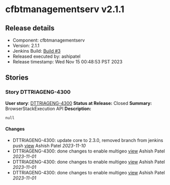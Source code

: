# cfbtmanagementserv v2.1.1

## Release details

* Component: cfbtmanagementserv
* Version: 2.1.1
* Jenkins Build: [Build #3](https://ciaas.dev51.cbf.dev.paypalinc.com/paypal-pipelines-ci/job/SiteReliability-R/job/cfbtmanagementserv/job/cfbtmanagementserv-release/3/)
* Released executed by: ashipatel
* Release timestamp: Wed Nov 15 00:48:53 PST 2023

## Stories


### Story DTTRIAGENG-4300

**User story**: [DTTRIAGENG-4300](https://paypal.atlassian.net/browse/DTTRIAGENG-4300)
**Status at Release:** Closed
**Summary:** BrowserStackExecution API
**Description:**
```
null
```

#### Changes

- DTTRIAGENG-4300: update core to 2.3.0, removed branch from jenkins push [view](https://github.paypal.com/SiteReliability-R/cfbtmanagementserv/commit/13c064962fa229b1b7b75b6217f52361b7f90228) Ashish Patel *2023-11-10*
- DTTRIAGENG-4300: done changes to enable multigeo [view](https://github.paypal.com/SiteReliability-R/cfbtmanagementserv/commit/a182ac39bc6520fadf69e1789f6606d0c628a7df) Ashish Patel *2023-11-01*
- DTTRIAGENG-4300: done changes to enable multigeo [view](https://github.paypal.com/SiteReliability-R/cfbtmanagementserv/commit/7eecabeb2673281a6137fa9635af9a4ae81ac37f) Ashish Patel *2023-11-01*
- DTTRIAGENG-4300: done changes to enable multigeo [view](https://github.paypal.com/SiteReliability-R/cfbtmanagementserv/commit/8a92118e08630c6a9999fe9be06eb9685c31caae) Ashish Patel *2023-11-01*


